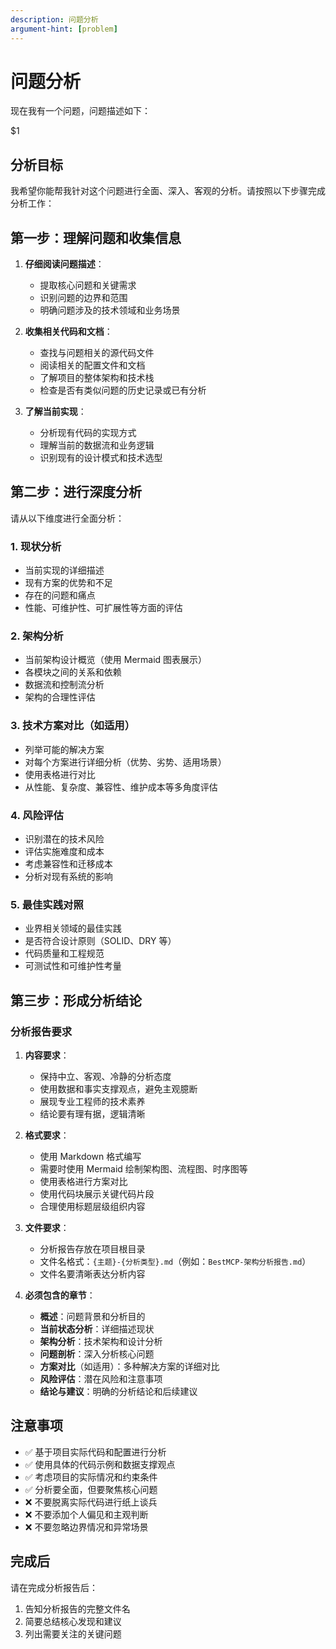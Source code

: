 ```yaml
---
description: 问题分析
argument-hint: [problem]
---
```


# 问题分析

现在我有一个问题，问题描述如下：

<problem>$1</problem>

## 分析目标

我希望你能帮我针对这个问题进行全面、深入、客观的分析。请按照以下步骤完成分析工作：

## 第一步：理解问题和收集信息

1. **仔细阅读问题描述**：
   - 提取核心问题和关键需求
   - 识别问题的边界和范围
   - 明确问题涉及的技术领域和业务场景

2. **收集相关代码和文档**：
   - 查找与问题相关的源代码文件
   - 阅读相关的配置文件和文档
   - 了解项目的整体架构和技术栈
   - 检查是否有类似问题的历史记录或已有分析

3. **了解当前实现**：
   - 分析现有代码的实现方式
   - 理解当前的数据流和业务逻辑
   - 识别现有的设计模式和技术选型

## 第二步：进行深度分析

请从以下维度进行全面分析：

### 1. 现状分析

- 当前实现的详细描述
- 现有方案的优势和不足
- 存在的问题和痛点
- 性能、可维护性、可扩展性等方面的评估

### 2. 架构分析

- 当前架构设计概览（使用 Mermaid 图表展示）
- 各模块之间的关系和依赖
- 数据流和控制流分析
- 架构的合理性评估

### 3. 技术方案对比（如适用）

- 列举可能的解决方案
- 对每个方案进行详细分析（优势、劣势、适用场景）
- 使用表格进行对比
- 从性能、复杂度、兼容性、维护成本等多角度评估

### 4. 风险评估

- 识别潜在的技术风险
- 评估实施难度和成本
- 考虑兼容性和迁移成本
- 分析对现有系统的影响

### 5. 最佳实践对照

- 业界相关领域的最佳实践
- 是否符合设计原则（SOLID、DRY 等）
- 代码质量和工程规范
- 可测试性和可维护性考量

## 第三步：形成分析结论

### 分析报告要求

1. **内容要求**：
   - 保持中立、客观、冷静的分析态度
   - 使用数据和事实支撑观点，避免主观臆断
   - 展现专业工程师的技术素养
   - 结论要有理有据，逻辑清晰

2. **格式要求**：
   - 使用 Markdown 格式编写
   - 需要时使用 Mermaid 绘制架构图、流程图、时序图等
   - 使用表格进行方案对比
   - 使用代码块展示关键代码片段
   - 合理使用标题层级组织内容

3. **文件要求**：
   - 分析报告存放在项目根目录
   - 文件名格式：`{主题}-{分析类型}.md`（例如：`BestMCP-架构分析报告.md`）
   - 文件名要清晰表达分析内容

4. **必须包含的章节**：
   - **概述**：问题背景和分析目的
   - **当前状态分析**：详细描述现状
   - **架构分析**：技术架构和设计分析
   - **问题剖析**：深入分析核心问题
   - **方案对比**（如适用）：多种解决方案的详细对比
   - **风险评估**：潜在风险和注意事项
   - **结论与建议**：明确的分析结论和后续建议

## 注意事项

- ✅ 基于项目实际代码和配置进行分析
- ✅ 使用具体的代码示例和数据支撑观点
- ✅ 考虑项目的实际情况和约束条件
- ✅ 分析要全面，但要聚焦核心问题
- ❌ 不要脱离实际代码进行纸上谈兵
- ❌ 不要添加个人偏见和主观判断
- ❌ 不要忽略边界情况和异常场景

## 完成后

请在完成分析报告后：

1. 告知分析报告的完整文件名
2. 简要总结核心发现和建议
3. 列出需要关注的关键问题
